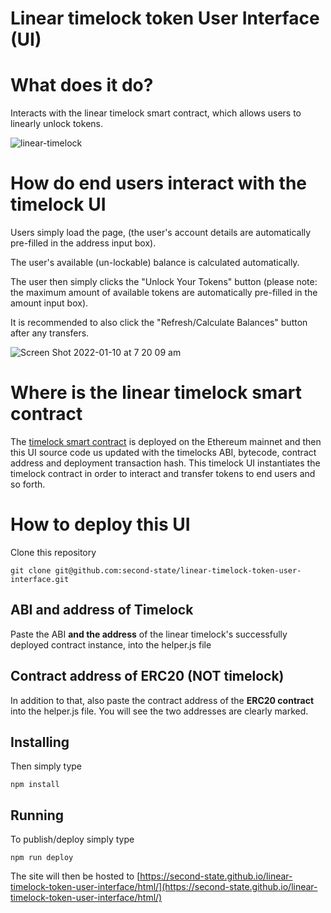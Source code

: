 # Linear timelock token User Interface (UI)

# What does it do?

Interacts with the linear timelock smart contract, which allows users to linearly unlock tokens.

![linear-timelock](https://user-images.githubusercontent.com/9831342/150708583-bd727000-3b9f-4f02-af2e-958774f0d8a3.jpg)

# How do end users interact with the timelock UI

Users simply load the page, (the user's account details are automatically pre-filled in the address input box). 

The user's available (un-lockable) balance is calculated automatically. 

The user then simply clicks the "Unlock Your Tokens" button (please note: the maximum amount of available tokens are automatically pre-filled in the amount input box). 

It is recommended to also click the "Refresh/Calculate Balances" button after any transfers.

![Screen Shot 2022-01-10 at 7 20 09 am](https://user-images.githubusercontent.com/9831342/148701427-3217e79a-3e02-4b71-b4b1-20d93729ac94.png)

# Where is the linear timelock smart contract

The [timelock smart contract](https://github.com/second-state/linear-timelock-smart-contract/) is deployed on the Ethereum mainnet and then this UI source code us updated with the timelocks ABI, bytecode, contract address and deployment transaction hash. This timelock UI instantiates the timelock contract in order to interact and transfer tokens to end users and so forth.

# How to deploy this UI

Clone this repository

```
git clone git@github.com:second-state/linear-timelock-token-user-interface.git
```

## ABI and address of Timelock

Paste the ABI **and the address** of the linear timelock's successfully deployed contract instance, into the helper.js file

## Contract address of ERC20 (NOT timelock)

In addition to that, also paste the contract address of the **ERC20 contract** into the helper.js file. You will see the two addresses are clearly marked.

## Installing

Then simply type

```
npm install
```

## Running

To publish/deploy simply type

```
npm run deploy
```

The site will then be hosted to [https://second-state.github.io/linear-timelock-token-user-interface/html/](https://second-state.github.io/linear-timelock-token-user-interface/html/)
